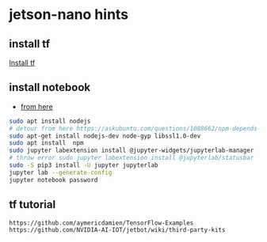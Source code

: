 # jetson-nano hints

## install tf

[Install tf](https://docs.nvidia.com/deeplearning/frameworks/install-tf-jetson-platform/index.html#troubleshooting)

## install notebook

- [from here](https://github.com/NVIDIA-AI-IOT/jetbot/wiki/Create-SD-Card-Image-From-Scratch)

```bash
sudo apt install nodejs
# detour from here https://askubuntu.com/questions/1088662/npm-depends-node-gyp-0-10-9-but-it-is-not-going-to-be-installed
sudo apt-get install nodejs-dev node-gyp libssl1.0-dev
sudo apt install  npm
sudo jupyter labextension install @jupyter-widgets/jupyterlab-manager
# throw error sudo jupyter labextension install @jupyterlab/statusbar
sudo -S pip3 install -U jupyter jupyterlab
jupyter lab --generate-config
jupyter notebook password
```

## tf tutorial

```txt
https://github.com/aymericdamien/TensorFlow-Examples
https://github.com/NVIDIA-AI-IOT/jetbot/wiki/third-party-kits
```
